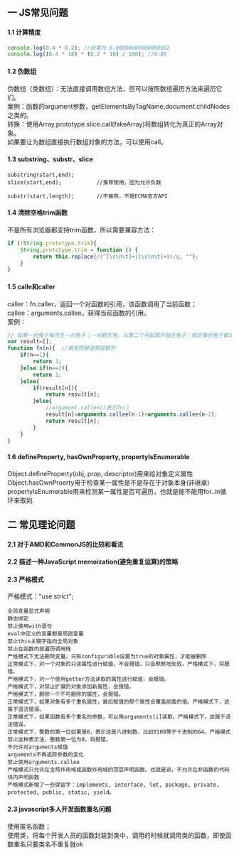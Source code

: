 ## 一 JS常见问题
#### 1.1 计算精度
```js
console.log(0.4 * 0.2); //结果为 0.08000000000000002
console.log((0.4 * 10) * (0.2 * 10) / 100); //0.08
```
#### 1.2 伪数组
伪数组（类数组）：无法直接调用数组方法，但可以按照数组遍历方法来遍历它们。  
案例：函数的argument参数，getElementsByTagName,document.childNodes之类的。  
转换：使用Array.prototype.slice.call(fakeArray)将数组转化为真正的Array对象。  
如果要让为数组直接执行数组对象的方法，可以使用call。  
#### 1.3  substring、substr、slice
```
substring(start,end);
slice(start,end);           //推荐使用，因为允许负数

substr(start,length);		//不推荐，不是ECMA官方API
```
#### 1.4 清除空格trim函数
不是所有浏览器都支持trim函数，所以需要兼容方法：
```js
if (!String.prototype.trim){   
    String.prototype.trim = function () { 
        return this.replace(/(^[\s\n\t]+|[\s\n\t]+$)/g, "");
    }     
}
```
#### 1.5 calle和caller
caller：fn.caller，返回一个对函数的引用，该函数调用了当前函数；  
callee：arguments.callee，获得当前函数的引用。  
案例：
```js
// 如果一对兔子每月生一对兔子；一对新生兔，从第二个月起就开始生兔子；假定每对兔子都是一雌一雄，试问一对兔子，第n个月能繁殖成多少对兔子？（使用callee完成）
var result=[];
function fn(n){  //典型的斐波那契数列
    if(n==1){
        return 1;
    }else if(n==2){
        return 1;
    }else{
        if(result[n]){
            return result[n];
        }else{
            //argument.callee()表示fn()
            result[n]=arguments.callee(n-1)+arguments.callee(n-2);
            return result[n];
        }
    }
}
```
#### 1.6 defineProperty, hasOwnProperty, propertyIsEnumerable
Object.defineProperty(obj, prop, descriptor)用来给对象定义属性  
Object.hasOwnProerty用于检查某一属性是不是存在于对象本身(非继承) 
propertyIsEnumerable用来检测某一属性是否可遍历，也就是能不能用for..in循环来取到.


## 二 常见理论问题
#### 2.1 对于AMD和CommonJS的比较和看法
#### 2.2 描述一种JavaScript memoization(避免重复运算)的策略
#### 2.3 严格模式
严格模式："use strict";  
```
全局变量显式声明
静态绑定
禁止使用with语句
eval中定义的变量都是局部变量
禁止this关键字指向全局对象
禁止在函数内部遍历调用栈
严格模式下无法删除变量。只有configurable设置为true的对象属性，才能被删除
正常模式下，对一个对象的只读属性进行赋值，不会报错，只会默默地失败。严格模式下，将报错。
严格模式下，对一个使用getter方法读取的属性进行赋值，会报错。
严格模式下，对禁止扩展的对象添加新属性，会报错。
严格模式下，删除一个不可删除的属性，会报错。
正常模式下，如果对象有多个重名属性，最后赋值的那个属性会覆盖前面的值。严格模式下，这属于语法错误。
正常模式下，如果函数有多个重名的参数，可以用arguments[i]读取。严格模式下，这属于语法错误。
正常模式下，整数的第一位如果是0，表示这是八进制数，比如0100等于十进制的64。严格模式禁止这种表示法，整数第一位为0，将报错。
不允许对arguments赋值
arguments不再追踪参数的变化
禁止使用arguments.callee
严格模式只允许在全局作用域或函数作用域的顶层声明函数。也就是说，不允许在非函数的代码块内声明函数
严格模式新增了一些保留字：implements, interface, let, package, private, protected, public, static, yield。
```
#### 2.3 javascript多人开发函数重名问题
使用匿名函数；  
使用类，将每个开发人员的函数封装到类中，调用的时候就调用类的函数，即使函数重名只要类名不重复就ok





